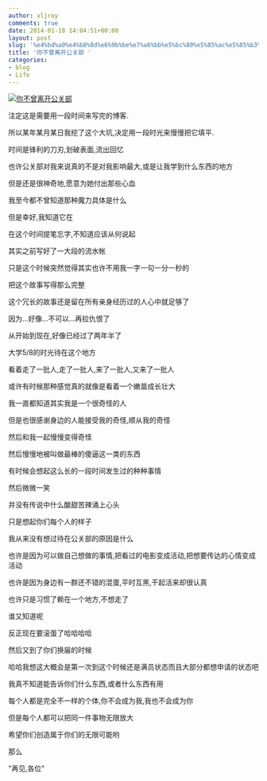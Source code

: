```yaml
---
author: xljroy
comments: true
date: 2014-01-18 14:04:51+00:00
layout: post
slug: '%e4%bd%a0%e4%b8%8d%e6%9b%be%e7%a6%bb%e5%bc%80%e5%85%ac%e5%85%b3%e9%83%a8'
title: '你不曾离开公关部 '
categories:
- blog
- Life
---
```


[![你不曾离开公关部](http://s14.sinaimg.cn/mw690/002hsNaJzy6FTBkYmypad&690)](http://photo.blog.sina.com.cn/showpic.html#blogid=7c97d64d0101c66d&url=http://album.sina.com.cn/pic/002hsNaJzy6FTBkYmypad)







注定这是需要用一段时间来写完的博客.


所以某年某月某日我挖了这个大坑,决定用一段时光来慢慢把它填平.







时间是锋利的刀刃,划破表面,流出回忆




也许公关部对我来说真的不是对我影响最大,或是让我学到什么东西的地方




但是还是很神奇地,愿意为她付出那些心血




我至今都不曾知道那种魔力具体是什么




但是幸好,我知道它在







在这个时间提笔忘字,不知道应该从何说起




其实之前写好了一大段的流水帐




只是这个时候突然觉得其实也许不用我一字一句一分一秒的




把这个故事写得那么完整




这个冗长的故事还是留在所有亲身经历过的人心中就足够了




因为...好像...不可以...再拉仇恨了







从开始到现在,好像已经过了两年半了




大学5/8的时光待在这个地方




看着走了一批人,走了一批人,来了一批人,又来了一批人




或许有时候那种感觉真的就像是看着一个嫩苗成长壮大




我一直都知道其实我是一个很奇怪的人




但是也很感谢身边的人能接受我的奇怪,顺从我的奇怪




然后和我一起慢慢变得奇怪




然后慢慢地被叫做最棒的傻逼这一类的东西







有时候会想起这么长的一段时间发生过的种种事情




然后微微一笑




并没有传说中什么酸甜苦辣涌上心头




只是想起你们每个人的样子







我从来没有想过待在公关部的原因是什么




也许是因为可以做自己想做的事情,把看过的电影变成活动,把想要传达的心情变成活动




也许是因为身边有一群还不错的混蛋,平时互黑,干起活来却很认真




也许只是习惯了赖在一个地方,不想走了




谁又知道呢




反正现在要滚蛋了哈哈哈哈







然后又到了你们换届的时候




哈哈我想这大概会是第一次到这个时候还是满员状态而且大部分都想申请的状态吧




我真不知道能告诉你们什么东西,或者什么东西有用




每个人都是完全不一样的个体,你不会成为我,我也不会成为你




但是每个人都可以把同一件事物无限放大




希望你们创造属于你们的无限可能哟







那么




"再见,各位"
